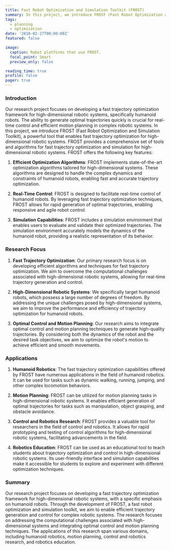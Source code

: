 ```yaml
---
title: Fast Robot Optimization and Simulation Toolkit (FROST)
summary: In this project, we introduce FROST (Fast Robot Optimization and Simulation Toolkit), a powerful tool that enables fast trajectory optimization for high-dimensional robotic systems, such as humanoid robots. 
tags:
  - planning
  - optimization
date: '2018-02-27T00:00:00Z'
featured: false

image:
  caption: Robot platforms that use FROST.
  focal_point: Smart
  preview_only: false

reading_time: true
profile: false
pager: true
---
```



### Introduction
Our research project focuses on developing a fast trajectory optimization framework for high-dimensional robotic systems, specifically humanoid robots. The ability to generate optimal trajectories quickly is crucial for real-time control and efficient motion planning in complex robotic systems. In this project, we introduce FROST (Fast Robot Optimization and Simulation Toolkit), a powerful tool that enables fast trajectory optimization for high-dimensional robotic systems. FROST provides a comprehensive set of tools and algorithms for fast trajectory optimization and simulation for high-dimensional robotic systems. FROST offers the following key features:

1. **Efficient Optimization Algorithms**: FROST implements state-of-the-art optimization algorithms tailored for high-dimensional systems. These algorithms are designed to handle the complex dynamics and constraints of humanoid robots, enabling fast and accurate trajectory optimization.

2. **Real-Time Control**: FROST is designed to facilitate real-time control of humanoid robots. By leveraging fast trajectory optimization techniques, FROST allows for rapid generation of optimal trajectories, enabling responsive and agile robot control.

3. **Simulation Capabilities**: FROST includes a simulation environment that enables users to evaluate and validate their optimized trajectories. The simulation environment accurately models the dynamics of the humanoid robot, providing a realistic representation of its behavior.

### Research Focus

1. **Fast Trajectory Optimization**: Our primary research focus is on developing efficient algorithms and techniques for fast trajectory optimization. We aim to overcome the computational challenges associated with high-dimensional robotic systems, allowing for real-time trajectory generation and control.

2. **High-Dimensional Robotic Systems**: We specifically target humanoid robots, which possess a large number of degrees of freedom. By addressing the unique challenges posed by high-dimensional systems, we aim to improve the performance and efficiency of trajectory optimization for humanoid robots.

3. **Optimal Control and Motion Planning**: Our research aims to integrate optimal control and motion planning techniques to generate high-quality trajectories. By considering both the dynamics of the robot and the desired task objectives, we aim to optimize the robot's motion to achieve efficient and smooth movements.


### Applications
1. **Humanoid Robotics**: The fast trajectory optimization capabilities offered by FROST have numerous applications in the field of humanoid robotics. It can be used for tasks such as dynamic walking, running, jumping, and other complex locomotion behaviors.

2. **Motion Planning**: FROST can be utilized for motion planning tasks in high-dimensional robotic systems. It enables efficient generation of optimal trajectories for tasks such as manipulation, object grasping, and obstacle avoidance.

3. **Control and Robotics Research**: FROST provides a valuable tool for researchers in the field of control and robotics. It allows for rapid prototyping and testing of control algorithms for high-dimensional robotic systems, facilitating advancements in the field.

4. **Robotics Education**: FROST can be used as an educational tool to teach students about trajectory optimization and control in high-dimensional robotic systems. Its user-friendly interface and simulation capabilities make it accessible for students to explore and experiment with different optimization techniques.
   
### Summary
Our research project focuses on developing a fast trajectory optimization framework for high-dimensional robotic systems, with a specific emphasis on humanoid robots. Through the development of FROST, a fast robot optimization and simulation toolkit, we aim to enable efficient trajectory generation and control for complex robotic systems. The research focuses on addressing the computational challenges associated with high-dimensional systems and integrating optimal control and motion planning techniques. The applications of this research span various domains, including humanoid robotics, motion planning, control and robotics research, and robotics education.